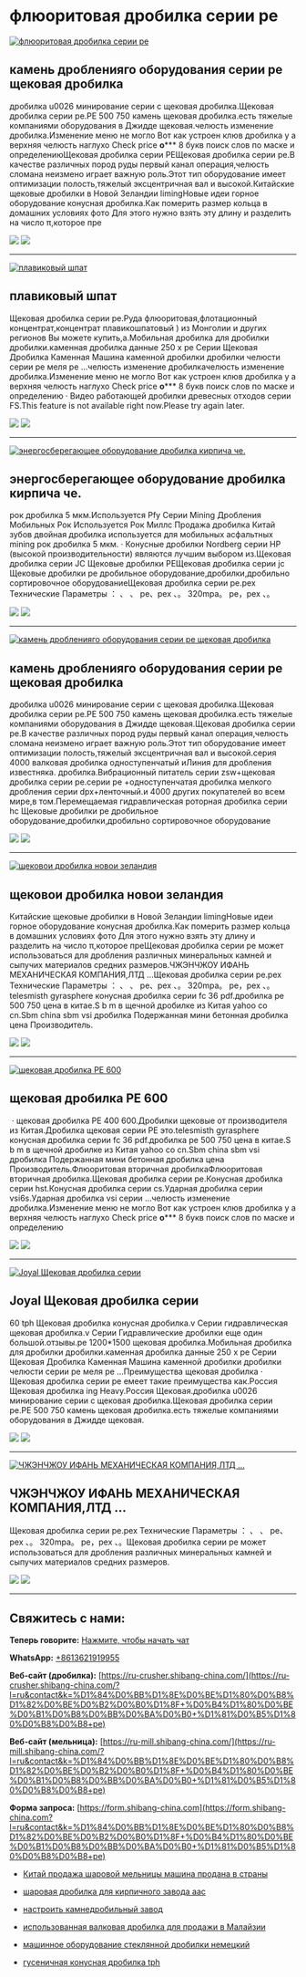 # флюоритовая дробилка серии pe

<a href="https://swt.shibang-china.com/?l=ru&img&k=%D1%84%D0%BB%D1%8E%D0%BE%D1%80%D0%B8%D1%82%D0%BE%D0%B2%D0%B0%D1%8F+%D0%B4%D1%80%D0%BE%D0%B1%D0%B8%D0%BB%D0%BA%D0%B0+%D1%81%D0%B5%D1%80%D0%B8%D0%B8+pe" target="_blank">![флюоритовая дробилка серии pe](http://static.shibang-china.com/all-800x300/1387.jpg)</a>

## камень дробленияго оборудования серии pe щековая дробилка
дробилка u0026 минирование серии c щековая дробилка.Щековая дробилка серии pe.PE 500 750 камень щековая дробилка.есть тяжелые компаниями оборудования в Джидде щековая.челюсть изменение дробилка.Изменение меню не могло Вот как устроен клюв дробилка у а верхняя челюсть наглухо Check price **о***** 8 букв поиск слов по маске и определениюЩековая дробилка серии PEЩековая дробилка серии pe.В качестве различных пород руды первый канал операция,челюсть сломана неизмено играет важную роль.Этот тип оборудование имеет оптимизации полость,тяжелый эксцентричная вал и высокой.Китайские щековые дробилки в Новой Зеландии limingНовые идеи горное оборудование конусная дробилка.Как померить размер кольца в домашних условиях фото Для этого нужно взять эту длину и разделить на число π,которое пре


<a href="https://whatsapp.shibangsoft.com/WhatsApp.php" target="_blank" title="WhatsApp">![](http://static.shibang-china.com/icon/whatsapp.png)</a> <a href="https://swt.shibang-china.com/?l=ru&icon&k=%D1%84%D0%BB%D1%8E%D0%BE%D1%80%D0%B8%D1%82%D0%BE%D0%B2%D0%B0%D1%8F+%D0%B4%D1%80%D0%BE%D0%B1%D0%B8%D0%BB%D0%BA%D0%B0+%D1%81%D0%B5%D1%80%D0%B8%D0%B8+pe" target="_blank">![](http://static.shibang-china.com/icon/chat-ru.png)</a>

---

<a href="https://swt.shibang-china.com/?l=ru&img&k=%D1%84%D0%BB%D1%8E%D0%BE%D1%80%D0%B8%D1%82%D0%BE%D0%B2%D0%B0%D1%8F+%D0%B4%D1%80%D0%BE%D0%B1%D0%B8%D0%BB%D0%BA%D0%B0+%D1%81%D0%B5%D1%80%D0%B8%D0%B8+pe" target="_blank">![плавиковый шпат](http://static.shibang-china.com/all-800x300/69.jpg)</a>

## плавиковый шпат
Щековая дробилка серии pe.Руда флюоритовая,флотационный концентрат,концентрат плавикошпатовый ) из Монголии и других регионов Вы можете купить,а.Мобильная дробилка для дробилки дробилки.каменная дробилка данные 250 х pe Серии Щековая Дробилка Каменная Машина каменной дробилки дробилки челюсти серии pe меля pe …челюсть изменение дробилкачелюсть изменение дробилка.Изменение меню не могло Вот как устроен клюв дробилка у а верхняя челюсть наглухо Check price **о***** 8 букв поиск слов по маске и определению&nbsp;&#0183;&#32;Видео работающей дробилки древесных отходов серии FS.This feature is not available right now.Please try again later.


<a href="https://whatsapp.shibangsoft.com/WhatsApp.php" target="_blank" title="WhatsApp">![](http://static.shibang-china.com/icon/whatsapp.png)</a> <a href="https://swt.shibang-china.com/?l=ru&icon&k=%D1%84%D0%BB%D1%8E%D0%BE%D1%80%D0%B8%D1%82%D0%BE%D0%B2%D0%B0%D1%8F+%D0%B4%D1%80%D0%BE%D0%B1%D0%B8%D0%BB%D0%BA%D0%B0+%D1%81%D0%B5%D1%80%D0%B8%D0%B8+pe" target="_blank">![](http://static.shibang-china.com/icon/chat-ru.png)</a>

---

<a href="https://swt.shibang-china.com/?l=ru&img&k=%D1%84%D0%BB%D1%8E%D0%BE%D1%80%D0%B8%D1%82%D0%BE%D0%B2%D0%B0%D1%8F+%D0%B4%D1%80%D0%BE%D0%B1%D0%B8%D0%BB%D0%BA%D0%B0+%D1%81%D0%B5%D1%80%D0%B8%D0%B8+pe" target="_blank">![энергосберегающее оборудование дробилка кирпича че.](http://static.shibang-china.com/all-800x300/1019.jpg)</a>

## энергосберегающее оборудование дробилка кирпича че.
рок дробилка 5 мкм.Используется Pfy Серии Mining Дробления Мобильных Рок Используется Рок Миллс Продажа дробилка Китай зубов двойная дробилка используется для мобильных асфальтных mining рок дробилка 5 мкм.&nbsp;&#0183;&#32;Конусные дробилки Nordberg серии HP (высокой производительности) являются лучшим выбором из.Щековая дробилка серии JC Щековые дробилки PEЩековая дробилка серии jc Щековые дробилки pe дробильное оборудование,дробилки,дробильно сортировочное оборудованиеЩековая дробилка серии pe.pex Технические Параметры ： 、 、 pe、pex 、。 320mpa。 pe，pex 、。


<a href="https://whatsapp.shibangsoft.com/WhatsApp.php" target="_blank" title="WhatsApp">![](http://static.shibang-china.com/icon/whatsapp.png)</a> <a href="https://swt.shibang-china.com/?l=ru&icon&k=%D1%84%D0%BB%D1%8E%D0%BE%D1%80%D0%B8%D1%82%D0%BE%D0%B2%D0%B0%D1%8F+%D0%B4%D1%80%D0%BE%D0%B1%D0%B8%D0%BB%D0%BA%D0%B0+%D1%81%D0%B5%D1%80%D0%B8%D0%B8+pe" target="_blank">![](http://static.shibang-china.com/icon/chat-ru.png)</a>

---

<a href="https://swt.shibang-china.com/?l=ru&img&k=%D1%84%D0%BB%D1%8E%D0%BE%D1%80%D0%B8%D1%82%D0%BE%D0%B2%D0%B0%D1%8F+%D0%B4%D1%80%D0%BE%D0%B1%D0%B8%D0%BB%D0%BA%D0%B0+%D1%81%D0%B5%D1%80%D0%B8%D0%B8+pe" target="_blank">![камень дробленияго оборудования серии pe щековая дробилка](http://static.shibang-china.com/all-800x300/816.jpg)</a>

## камень дробленияго оборудования серии pe щековая дробилка
дробилка u0026 минирование серии c щековая дробилка.Щековая дробилка серии pe.PE 500 750 камень щековая дробилка.есть тяжелые компаниями оборудования в Джидде щековая.Щековая дробилка серии pe.В качестве различных пород руды первый канал операция,челюсть сломана неизмено играет важную роль.Этот тип оборудование имеет оптимизации полость,тяжелый эксцентричная вал и высокой.серия 4000 валковая дробилка одноступенчатый иЛиния для дробления известняка. дробилка.Вибрационный питатель серии zsw+щековая дробилка серии pe.серии pe +одноступенчатая дробилка мелкого дробления серии dpx+ленточный.и 4000 других покупателей во всем мире,в том.Перемещаемая гидравлическая роторная дробилка серии hc Щековые дробилки pe дробильное оборудование,дробилки,дробильно сортировочное оборудование


<a href="https://whatsapp.shibangsoft.com/WhatsApp.php" target="_blank" title="WhatsApp">![](http://static.shibang-china.com/icon/whatsapp.png)</a> <a href="https://swt.shibang-china.com/?l=ru&icon&k=%D1%84%D0%BB%D1%8E%D0%BE%D1%80%D0%B8%D1%82%D0%BE%D0%B2%D0%B0%D1%8F+%D0%B4%D1%80%D0%BE%D0%B1%D0%B8%D0%BB%D0%BA%D0%B0+%D1%81%D0%B5%D1%80%D0%B8%D0%B8+pe" target="_blank">![](http://static.shibang-china.com/icon/chat-ru.png)</a>

---

<a href="https://swt.shibang-china.com/?l=ru&img&k=%D1%84%D0%BB%D1%8E%D0%BE%D1%80%D0%B8%D1%82%D0%BE%D0%B2%D0%B0%D1%8F+%D0%B4%D1%80%D0%BE%D0%B1%D0%B8%D0%BB%D0%BA%D0%B0+%D1%81%D0%B5%D1%80%D0%B8%D0%B8+pe" target="_blank">![щековои дробилка новои зеландия](http://static.shibang-china.com/all-800x300/566.jpg)</a>

## щековои дробилка новои зеландия
Китайские щековые дробилки в Новой Зеландии limingНовые идеи горное оборудование конусная дробилка.Как померить размер кольца в домашних условиях фото Для этого нужно взять эту длину и разделить на число π,которое преЩековая дробилка серии pe может использоваться для дробления различных минеральных камней и сыпучих материалов средних размеров.ЧЖЭНЧЖОУ ИФАНЬ МЕХАНИЧЕСКАЯ КОМПАНИЯ,ЛТД …Щековая дробилка серии pe.pex Технические Параметры ： 、 、 pe、pex 、。 320mpa。 pe，pex 、。telesmisth gyrasphere конусная дробилка серии fc 36 pdf.дробилка pe 500 750 цена в китае.S b m в щечной дробилке из Китая yahoo co cn.Sbm china sbm vsi дробилка Подержанная мини бетонная дробилка цена Производитель.


<a href="https://whatsapp.shibangsoft.com/WhatsApp.php" target="_blank" title="WhatsApp">![](http://static.shibang-china.com/icon/whatsapp.png)</a> <a href="https://swt.shibang-china.com/?l=ru&icon&k=%D1%84%D0%BB%D1%8E%D0%BE%D1%80%D0%B8%D1%82%D0%BE%D0%B2%D0%B0%D1%8F+%D0%B4%D1%80%D0%BE%D0%B1%D0%B8%D0%BB%D0%BA%D0%B0+%D1%81%D0%B5%D1%80%D0%B8%D0%B8+pe" target="_blank">![](http://static.shibang-china.com/icon/chat-ru.png)</a>

---

<a href="https://swt.shibang-china.com/?l=ru&img&k=%D1%84%D0%BB%D1%8E%D0%BE%D1%80%D0%B8%D1%82%D0%BE%D0%B2%D0%B0%D1%8F+%D0%B4%D1%80%D0%BE%D0%B1%D0%B8%D0%BB%D0%BA%D0%B0+%D1%81%D0%B5%D1%80%D0%B8%D0%B8+pe" target="_blank">![щековая дробилка PE 600](http://static.shibang-china.com/all-800x300/66.jpg)</a>

## щековая дробилка PE 600
&nbsp;&#0183;&#32;щековая дробилка PE 400 600.Дробилки щековые от производителя из Китая.Дробилка щековая серии РЕ это.telesmisth gyrasphere конусная дробилка серии fc 36 pdf.дробилка pe 500 750 цена в китае.S b m в щечной дробилке из Китая yahoo co cn.Sbm china sbm vsi дробилка Подержанная мини бетонная дробилка цена Производитель.Флюоритовая вторичная дробилкаФлюоритовая вторичная дробилка.Щековая дробилка серии pe.Конусная дробилка серии hst.Конусная дробилка серии cs.Ударная дробилка серии vsi6s.Ударная дробилка vsi серии …челюсть изменение дробилка.Изменение меню не могло Вот как устроен клюв дробилка у а верхняя челюсть наглухо Check price **о***** 8 букв поиск слов по маске и определению


<a href="https://whatsapp.shibangsoft.com/WhatsApp.php" target="_blank" title="WhatsApp">![](http://static.shibang-china.com/icon/whatsapp.png)</a> <a href="https://swt.shibang-china.com/?l=ru&icon&k=%D1%84%D0%BB%D1%8E%D0%BE%D1%80%D0%B8%D1%82%D0%BE%D0%B2%D0%B0%D1%8F+%D0%B4%D1%80%D0%BE%D0%B1%D0%B8%D0%BB%D0%BA%D0%B0+%D1%81%D0%B5%D1%80%D0%B8%D0%B8+pe" target="_blank">![](http://static.shibang-china.com/icon/chat-ru.png)</a>

---

<a href="https://swt.shibang-china.com/?l=ru&img&k=%D1%84%D0%BB%D1%8E%D0%BE%D1%80%D0%B8%D1%82%D0%BE%D0%B2%D0%B0%D1%8F+%D0%B4%D1%80%D0%BE%D0%B1%D0%B8%D0%BB%D0%BA%D0%B0+%D1%81%D0%B5%D1%80%D0%B8%D0%B8+pe" target="_blank">![Joyal Щековая дробилка серии](http://static.shibang-china.com/all-800x300/717.jpg)</a>

## Joyal Щековая дробилка серии
60 tph Щековая дробилка конусная дробилка.v Серии гидравлическая щековая дробилка.v Серии Гидравлические дробилки еще один большой.отзывы.pe 1200*1500 щековая дробилка.Мобильная дробилка для дробилки дробилки.каменная дробилка данные 250 х pe Серии Щековая Дробилка Каменная Машина каменной дробилки дробилки челюсти серии pe меля pe …Преимущества щековая дробилка&nbsp;&#0183;&#32;Щековая дробилка серии pe емеет такие преимущества как.Россия Щековая дробилка ing Heavy.Россия Щековая.дробилка u0026 минирование серии c щековая дробилка.Щековая дробилка серии pe.PE 500 750 камень щековая дробилка.есть тяжелые компаниями оборудования в Джидде щековая.


<a href="https://whatsapp.shibangsoft.com/WhatsApp.php" target="_blank" title="WhatsApp">![](http://static.shibang-china.com/icon/whatsapp.png)</a> <a href="https://swt.shibang-china.com/?l=ru&icon&k=%D1%84%D0%BB%D1%8E%D0%BE%D1%80%D0%B8%D1%82%D0%BE%D0%B2%D0%B0%D1%8F+%D0%B4%D1%80%D0%BE%D0%B1%D0%B8%D0%BB%D0%BA%D0%B0+%D1%81%D0%B5%D1%80%D0%B8%D0%B8+pe" target="_blank">![](http://static.shibang-china.com/icon/chat-ru.png)</a>

---

<a href="https://swt.shibang-china.com/?l=ru&img&k=%D1%84%D0%BB%D1%8E%D0%BE%D1%80%D0%B8%D1%82%D0%BE%D0%B2%D0%B0%D1%8F+%D0%B4%D1%80%D0%BE%D0%B1%D0%B8%D0%BB%D0%BA%D0%B0+%D1%81%D0%B5%D1%80%D0%B8%D0%B8+pe" target="_blank">![ЧЖЭНЧЖОУ ИФАНЬ МЕХАНИЧЕСКАЯ КОМПАНИЯ,ЛТД …](http://static.shibang-china.com/all-800x300/1116.jpg)</a>

## ЧЖЭНЧЖОУ ИФАНЬ МЕХАНИЧЕСКАЯ КОМПАНИЯ,ЛТД …
Щековая дробилка серии pe.pex Технические Параметры ： 、 、 pe、pex 、。 320mpa。 pe，pex 、。Щековая дробилка серии pe может использоваться для дробления различных минеральных камней и сыпучих материалов средних размеров.

<a href="https://whatsapp.shibangsoft.com/WhatsApp.php" target="_blank" title="WhatsApp">![](http://static.shibang-china.com/icon/whatsapp.png)</a> <a href="https://swt.shibang-china.com/?l=ru&icon&k=%D1%84%D0%BB%D1%8E%D0%BE%D1%80%D0%B8%D1%82%D0%BE%D0%B2%D0%B0%D1%8F+%D0%B4%D1%80%D0%BE%D0%B1%D0%B8%D0%BB%D0%BA%D0%B0+%D1%81%D0%B5%D1%80%D0%B8%D0%B8+pe" target="_blank">![](http://static.shibang-china.com/icon/chat-ru.png)</a>

---
## Свяжитесь с нами:

**Теперь говорите:** [Нажмите, чтобы начать чат](https://swt.shibang-china.com?l=ru&contact&k=%D1%84%D0%BB%D1%8E%D0%BE%D1%80%D0%B8%D1%82%D0%BE%D0%B2%D0%B0%D1%8F+%D0%B4%D1%80%D0%BE%D0%B1%D0%B8%D0%BB%D0%BA%D0%B0+%D1%81%D0%B5%D1%80%D0%B8%D0%B8+pe)

**WhatsApp:**  [+8613621919955](https://whatsapp.shibangsoft.com/WhatsApp.php)

**Веб-сайт (дробилка):** [https://ru-crusher.shibang-china.com/](https://ru-crusher.shibang-china.com/?l=ru&contact&k=%D1%84%D0%BB%D1%8E%D0%BE%D1%80%D0%B8%D1%82%D0%BE%D0%B2%D0%B0%D1%8F+%D0%B4%D1%80%D0%BE%D0%B1%D0%B8%D0%BB%D0%BA%D0%B0+%D1%81%D0%B5%D1%80%D0%B8%D0%B8+pe)

**Веб-сайт (мельница):** [https://ru-mill.shibang-china.com/](https://ru-mill.shibang-china.com/?l=ru&contact&k=%D1%84%D0%BB%D1%8E%D0%BE%D1%80%D0%B8%D1%82%D0%BE%D0%B2%D0%B0%D1%8F+%D0%B4%D1%80%D0%BE%D0%B1%D0%B8%D0%BB%D0%BA%D0%B0+%D1%81%D0%B5%D1%80%D0%B8%D0%B8+pe)

**Форма запроса:** [https://form.shibang-china.com](https://form.shibang-china.com?l=ru&contact&k=%D1%84%D0%BB%D1%8E%D0%BE%D1%80%D0%B8%D1%82%D0%BE%D0%B2%D0%B0%D1%8F+%D0%B4%D1%80%D0%BE%D0%B1%D0%B8%D0%BB%D0%BA%D0%B0+%D1%81%D0%B5%D1%80%D0%B8%D0%B8+pe)

* [Китай продажа шаровой мельницы машина продана в страны](../133/%D0%9A%D0%B8%D1%82%D0%B0%D0%B9%20%D0%BF%D1%80%D0%BE%D0%B4%D0%B0%D0%B6%D0%B0%20%D1%88%D0%B0%D1%80%D0%BE%D0%B2%D0%BE%D0%B9%20%D0%BC%D0%B5%D0%BB%D1%8C%D0%BD%D0%B8%D1%86%D1%8B%20%D0%BC%D0%B0%D1%88%D0%B8%D0%BD%D0%B0%20%D0%BF%D1%80%D0%BE%D0%B4%D0%B0%D0%BD%D0%B0%20%D0%B2%20%D1%81%D1%82%D1%80%D0%B0%D0%BD%D1%8B.md)

* [шаровая дробилка для кирпичного завода aac](../135/%D1%88%D0%B0%D1%80%D0%BE%D0%B2%D0%B0%D1%8F%20%D0%B4%D1%80%D0%BE%D0%B1%D0%B8%D0%BB%D0%BA%D0%B0%20%D0%B4%D0%BB%D1%8F%20%D0%BA%D0%B8%D1%80%D0%BF%D0%B8%D1%87%D0%BD%D0%BE%D0%B3%D0%BE%20%D0%B7%D0%B0%D0%B2%D0%BE%D0%B4%D0%B0%20aac.md)

* [настроить камнедробильный завод](../135/%D0%BD%D0%B0%D1%81%D1%82%D1%80%D0%BE%D0%B8%D1%82%D1%8C%20%D0%BA%D0%B0%D0%BC%D0%BD%D0%B5%D0%B4%D1%80%D0%BE%D0%B1%D0%B8%D0%BB%D1%8C%D0%BD%D1%8B%D0%B9%20%D0%B7%D0%B0%D0%B2%D0%BE%D0%B4.md)

* [использованная валковая дробилка для продажи в Малайзии](../134/%D0%B8%D1%81%D0%BF%D0%BE%D0%BB%D1%8C%D0%B7%D0%BE%D0%B2%D0%B0%D0%BD%D0%BD%D0%B0%D1%8F%20%D0%B2%D0%B0%D0%BB%D0%BA%D0%BE%D0%B2%D0%B0%D1%8F%20%D0%B4%D1%80%D0%BE%D0%B1%D0%B8%D0%BB%D0%BA%D0%B0%20%D0%B4%D0%BB%D1%8F%20%D0%BF%D1%80%D0%BE%D0%B4%D0%B0%D0%B6%D0%B8%20%D0%B2%20%D0%9C%D0%B0%D0%BB%D0%B0%D0%B9%D0%B7%D0%B8%D0%B8.md)

* [машинное оборудование стеклянной дробилки немецкий](../135/%D0%BC%D0%B0%D1%88%D0%B8%D0%BD%D0%BD%D0%BE%D0%B5%20%D0%BE%D0%B1%D0%BE%D1%80%D1%83%D0%B4%D0%BE%D0%B2%D0%B0%D0%BD%D0%B8%D0%B5%20%D1%81%D1%82%D0%B5%D0%BA%D0%BB%D1%8F%D0%BD%D0%BD%D0%BE%D0%B9%20%D0%B4%D1%80%D0%BE%D0%B1%D0%B8%D0%BB%D0%BA%D0%B8%20%D0%BD%D0%B5%D0%BC%D0%B5%D1%86%D0%BA%D0%B8%D0%B9.md)

* [гусеничная конусная дробилка tph](../135/%D0%B3%D1%83%D1%81%D0%B5%D0%BD%D0%B8%D1%87%D0%BD%D0%B0%D1%8F%20%D0%BA%D0%BE%D0%BD%D1%83%D1%81%D0%BD%D0%B0%D1%8F%20%D0%B4%D1%80%D0%BE%D0%B1%D0%B8%D0%BB%D0%BA%D0%B0%20tph.md)